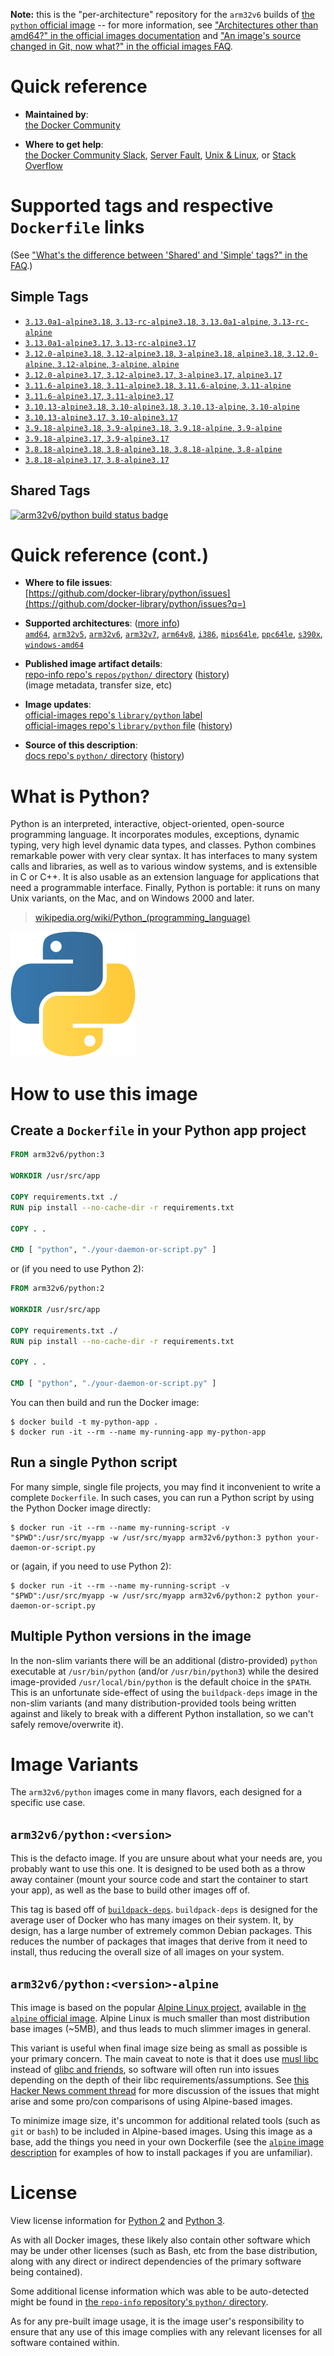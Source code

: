 <!--

********************************************************************************

WARNING:

    DO NOT EDIT "python/README.md"

    IT IS AUTO-GENERATED

    (from the other files in "python/" combined with a set of templates)

********************************************************************************

-->

**Note:** this is the "per-architecture" repository for the `arm32v6` builds of [the `python` official image](https://hub.docker.com/_/python) -- for more information, see ["Architectures other than amd64?" in the official images documentation](https://github.com/docker-library/official-images#architectures-other-than-amd64) and ["An image's source changed in Git, now what?" in the official images FAQ](https://github.com/docker-library/faq#an-images-source-changed-in-git-now-what).

# Quick reference

-	**Maintained by**:  
	[the Docker Community](https://github.com/docker-library/python)

-	**Where to get help**:  
	[the Docker Community Slack](https://dockr.ly/comm-slack), [Server Fault](https://serverfault.com/help/on-topic), [Unix & Linux](https://unix.stackexchange.com/help/on-topic), or [Stack Overflow](https://stackoverflow.com/help/on-topic)

# Supported tags and respective `Dockerfile` links

(See ["What's the difference between 'Shared' and 'Simple' tags?" in the FAQ](https://github.com/docker-library/faq#whats-the-difference-between-shared-and-simple-tags).)

## Simple Tags

-	[`3.13.0a1-alpine3.18`, `3.13-rc-alpine3.18`, `3.13.0a1-alpine`, `3.13-rc-alpine`](https://github.com/docker-library/python/blob/f8552b2c305d0c4c27b5eb6a5120b059fdcf9a70/3.13-rc/alpine3.18/Dockerfile)
-	[`3.13.0a1-alpine3.17`, `3.13-rc-alpine3.17`](https://github.com/docker-library/python/blob/f8552b2c305d0c4c27b5eb6a5120b059fdcf9a70/3.13-rc/alpine3.17/Dockerfile)
-	[`3.12.0-alpine3.18`, `3.12-alpine3.18`, `3-alpine3.18`, `alpine3.18`, `3.12.0-alpine`, `3.12-alpine`, `3-alpine`, `alpine`](https://github.com/docker-library/python/blob/402b993af9ca7a5ee22d8ecccaa6197bfb957bc5/3.12/alpine3.18/Dockerfile)
-	[`3.12.0-alpine3.17`, `3.12-alpine3.17`, `3-alpine3.17`, `alpine3.17`](https://github.com/docker-library/python/blob/402b993af9ca7a5ee22d8ecccaa6197bfb957bc5/3.12/alpine3.17/Dockerfile)
-	[`3.11.6-alpine3.18`, `3.11-alpine3.18`, `3.11.6-alpine`, `3.11-alpine`](https://github.com/docker-library/python/blob/35d09c044857f7aef2bf24791027f3e3fe2c34dd/3.11/alpine3.18/Dockerfile)
-	[`3.11.6-alpine3.17`, `3.11-alpine3.17`](https://github.com/docker-library/python/blob/35d09c044857f7aef2bf24791027f3e3fe2c34dd/3.11/alpine3.17/Dockerfile)
-	[`3.10.13-alpine3.18`, `3.10-alpine3.18`, `3.10.13-alpine`, `3.10-alpine`](https://github.com/docker-library/python/blob/b34fc81375758e84dec797e9210a079b4889352e/3.10/alpine3.18/Dockerfile)
-	[`3.10.13-alpine3.17`, `3.10-alpine3.17`](https://github.com/docker-library/python/blob/b34fc81375758e84dec797e9210a079b4889352e/3.10/alpine3.17/Dockerfile)
-	[`3.9.18-alpine3.18`, `3.9-alpine3.18`, `3.9.18-alpine`, `3.9-alpine`](https://github.com/docker-library/python/blob/3c7651b89037c24ea1c179c4584a1326a990f687/3.9/alpine3.18/Dockerfile)
-	[`3.9.18-alpine3.17`, `3.9-alpine3.17`](https://github.com/docker-library/python/blob/3c7651b89037c24ea1c179c4584a1326a990f687/3.9/alpine3.17/Dockerfile)
-	[`3.8.18-alpine3.18`, `3.8-alpine3.18`, `3.8.18-alpine`, `3.8-alpine`](https://github.com/docker-library/python/blob/bcb484c9ef3b745f9a5b05854a875efc79a7db10/3.8/alpine3.18/Dockerfile)
-	[`3.8.18-alpine3.17`, `3.8-alpine3.17`](https://github.com/docker-library/python/blob/bcb484c9ef3b745f9a5b05854a875efc79a7db10/3.8/alpine3.17/Dockerfile)

## Shared Tags

[![arm32v6/python build status badge](https://img.shields.io/jenkins/s/https/doi-janky.infosiftr.net/job/multiarch/job/arm32v6/job/python.svg?label=arm32v6/python%20%20build%20job)](https://doi-janky.infosiftr.net/job/multiarch/job/arm32v6/job/python/)

# Quick reference (cont.)

-	**Where to file issues**:  
	[https://github.com/docker-library/python/issues](https://github.com/docker-library/python/issues?q=)

-	**Supported architectures**: ([more info](https://github.com/docker-library/official-images#architectures-other-than-amd64))  
	[`amd64`](https://hub.docker.com/r/amd64/python/), [`arm32v5`](https://hub.docker.com/r/arm32v5/python/), [`arm32v6`](https://hub.docker.com/r/arm32v6/python/), [`arm32v7`](https://hub.docker.com/r/arm32v7/python/), [`arm64v8`](https://hub.docker.com/r/arm64v8/python/), [`i386`](https://hub.docker.com/r/i386/python/), [`mips64le`](https://hub.docker.com/r/mips64le/python/), [`ppc64le`](https://hub.docker.com/r/ppc64le/python/), [`s390x`](https://hub.docker.com/r/s390x/python/), [`windows-amd64`](https://hub.docker.com/r/winamd64/python/)

-	**Published image artifact details**:  
	[repo-info repo's `repos/python/` directory](https://github.com/docker-library/repo-info/blob/master/repos/python) ([history](https://github.com/docker-library/repo-info/commits/master/repos/python))  
	(image metadata, transfer size, etc)

-	**Image updates**:  
	[official-images repo's `library/python` label](https://github.com/docker-library/official-images/issues?q=label%3Alibrary%2Fpython)  
	[official-images repo's `library/python` file](https://github.com/docker-library/official-images/blob/master/library/python) ([history](https://github.com/docker-library/official-images/commits/master/library/python))

-	**Source of this description**:  
	[docs repo's `python/` directory](https://github.com/docker-library/docs/tree/master/python) ([history](https://github.com/docker-library/docs/commits/master/python))

# What is Python?

Python is an interpreted, interactive, object-oriented, open-source programming language. It incorporates modules, exceptions, dynamic typing, very high level dynamic data types, and classes. Python combines remarkable power with very clear syntax. It has interfaces to many system calls and libraries, as well as to various window systems, and is extensible in C or C++. It is also usable as an extension language for applications that need a programmable interface. Finally, Python is portable: it runs on many Unix variants, on the Mac, and on Windows 2000 and later.

> [wikipedia.org/wiki/Python_(programming_language)](https://en.wikipedia.org/wiki/Python_%28programming_language%29)

![logo](https://raw.githubusercontent.com/docker-library/docs/01c12653951b2fe592c1f93a13b4e289ada0e3a1/python/logo.png)

# How to use this image

## Create a `Dockerfile` in your Python app project

```dockerfile
FROM arm32v6/python:3

WORKDIR /usr/src/app

COPY requirements.txt ./
RUN pip install --no-cache-dir -r requirements.txt

COPY . .

CMD [ "python", "./your-daemon-or-script.py" ]
```

or (if you need to use Python 2):

```dockerfile
FROM arm32v6/python:2

WORKDIR /usr/src/app

COPY requirements.txt ./
RUN pip install --no-cache-dir -r requirements.txt

COPY . .

CMD [ "python", "./your-daemon-or-script.py" ]
```

You can then build and run the Docker image:

```console
$ docker build -t my-python-app .
$ docker run -it --rm --name my-running-app my-python-app
```

## Run a single Python script

For many simple, single file projects, you may find it inconvenient to write a complete `Dockerfile`. In such cases, you can run a Python script by using the Python Docker image directly:

```console
$ docker run -it --rm --name my-running-script -v "$PWD":/usr/src/myapp -w /usr/src/myapp arm32v6/python:3 python your-daemon-or-script.py
```

or (again, if you need to use Python 2):

```console
$ docker run -it --rm --name my-running-script -v "$PWD":/usr/src/myapp -w /usr/src/myapp arm32v6/python:2 python your-daemon-or-script.py
```

## Multiple Python versions in the image

In the non-slim variants there will be an additional (distro-provided) `python` executable at `/usr/bin/python` (and/or `/usr/bin/python3`) while the desired image-provided `/usr/local/bin/python` is the default choice in the `$PATH`. This is an unfortunate side-effect of using the `buildpack-deps` image in the non-slim variants (and many distribution-provided tools being written against and likely to break with a different Python installation, so we can't safely remove/overwrite it).

# Image Variants

The `arm32v6/python` images come in many flavors, each designed for a specific use case.

## `arm32v6/python:<version>`

This is the defacto image. If you are unsure about what your needs are, you probably want to use this one. It is designed to be used both as a throw away container (mount your source code and start the container to start your app), as well as the base to build other images off of.

This tag is based off of [`buildpack-deps`](https://hub.docker.com/_/buildpack-deps/). `buildpack-deps` is designed for the average user of Docker who has many images on their system. It, by design, has a large number of extremely common Debian packages. This reduces the number of packages that images that derive from it need to install, thus reducing the overall size of all images on your system.

## `arm32v6/python:<version>-alpine`

This image is based on the popular [Alpine Linux project](https://alpinelinux.org), available in [the `alpine` official image](https://hub.docker.com/_/alpine). Alpine Linux is much smaller than most distribution base images (~5MB), and thus leads to much slimmer images in general.

This variant is useful when final image size being as small as possible is your primary concern. The main caveat to note is that it does use [musl libc](https://musl.libc.org) instead of [glibc and friends](https://www.etalabs.net/compare_libcs.html), so software will often run into issues depending on the depth of their libc requirements/assumptions. See [this Hacker News comment thread](https://news.ycombinator.com/item?id=10782897) for more discussion of the issues that might arise and some pro/con comparisons of using Alpine-based images.

To minimize image size, it's uncommon for additional related tools (such as `git` or `bash`) to be included in Alpine-based images. Using this image as a base, add the things you need in your own Dockerfile (see the [`alpine` image description](https://hub.docker.com/_/alpine/) for examples of how to install packages if you are unfamiliar).

# License

View license information for [Python 2](https://docs.python.org/2/license.html) and [Python 3](https://docs.python.org/3/license.html).

As with all Docker images, these likely also contain other software which may be under other licenses (such as Bash, etc from the base distribution, along with any direct or indirect dependencies of the primary software being contained).

Some additional license information which was able to be auto-detected might be found in [the `repo-info` repository's `python/` directory](https://github.com/docker-library/repo-info/tree/master/repos/python).

As for any pre-built image usage, it is the image user's responsibility to ensure that any use of this image complies with any relevant licenses for all software contained within.
